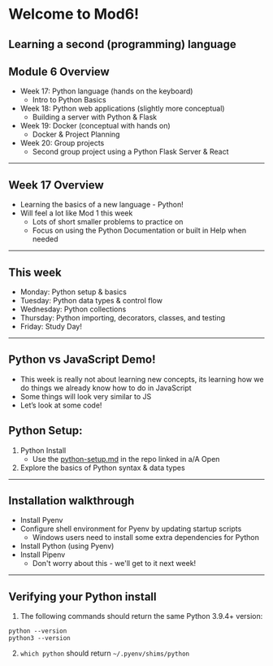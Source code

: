 
# Welcome to Mod6!
## Learning a second (programming) language


## Module 6 Overview
- Week 17: Python language (hands on the keyboard)
    - Intro to Python Basics
- Week 18: Python web applications (slightly more conceptual)
    - Building a server with Python & Flask
- Week 19: Docker (conceptual with hands on)
    - Docker & Project Planning
- Week 20: Group projects
    - Second group project using a Python Flask Server & React

---

## Week 17 Overview

- Learning the basics of a new language - Python!
- Will feel a lot like Mod 1 this week
    - Lots of short smaller problems to practice on
    - Focus on using the Python Documentation or built in Help when needed

---

## This week
- Monday: Python setup & basics
- Tuesday: Python data types & control flow
- Wednesday: Python collections
- Thursday: Python importing, decorators, classes, and testing
- Friday: Study Day!

---

## Python vs JavaScript Demo!
- This week is really not about learning new concepts, its learning how we do things we already know how to do in JavaScript
- Some things will look very similar to JS
- Let’s look at some code!


## Python Setup:
1. Python Install
    - Use the [python-setup.md](https://github.com/appacademy/unified-setup/blob/main/python-setup.md) in the repo linked in a/A Open
2. Explore the basics of Python syntax & data types

---

## Installation walkthrough
- Install Pyenv
- Configure shell environment for Pyenv by updating startup scripts
    - Windows users need to install some extra dependencies for Python
- Install Python (using Pyenv)
- Install Pipenv
    - Don't worry about this - we'll get to it next week!

---

## Verifying your Python install

1. The following commands should return the same Python 3.9.4+ version:
```
python --version
python3 --version
```
2. `which python` should return `~/.pyenv/shims/python`
